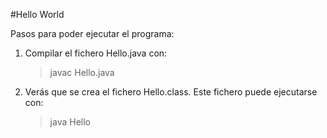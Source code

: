 #Hello World

Pasos para poder ejecutar el programa:

1. Compilar el fichero Hello.java con:
   > javac Hello.java

2. Verás que se crea el fichero Hello.class. Este fichero
   puede ejecutarse con:
   > java Hello

